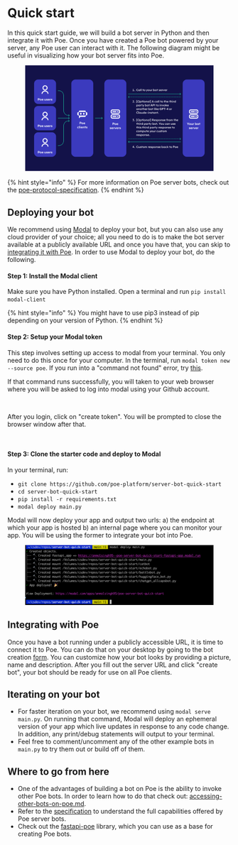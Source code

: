# Quick start

In this quick start guide, we will build a bot server in Python and then integrate it with Poe. Once you have created a Poe bot powered by your server, any Poe user can interact with it. The following diagram might be useful in visualizing how your bot server fits into Poe.

<figure><img src="../.gitbook/assets/image (14).png" alt=""><figcaption></figcaption></figure>

{% hint style="info" %}
For more information on Poe server bots, check out the [poe-protocol-specification](poe-protocol-specification/ "mention").
{% endhint %}

## Deploying your bot

We recommend using [Modal](https://modal.com/?utm\_source=poe) to deploy your bot, but you can also use any cloud provider of your choice; all you need to do is to make the bot server available at a publicly available URL and once you have that, you can skip to [integrating it with Poe](quick-start.md#integrating-with-poe). In order to use Modal to deploy your bot, do the following.

#### Step 1: Install the Modal client

Make sure you have Python installed. Open a terminal and run `pip install modal-client`

{% hint style="info" %}
You might have to use pip3 instead of pip depending on your version of Python.
{% endhint %}

#### Step 2: Setup your Modal token

This step involves setting up access to modal from your terminal. You only need to do this once for your computer. In the terminal, run `modal token new --source poe`. If you run into a "command not found" error, try [this](https://modal.com/docs/guide/troubleshooting#command-not-found-errors).

If that command runs successfully, you will taken to your web browser where you will be asked to log into modal using your Github account.

<figure><img src="../.gitbook/assets/login.png" alt=""><figcaption></figcaption></figure>

After you login, click on "create token". You will be prompted to close the browser window after that.

<figure><img src="../.gitbook/assets/create_token.png" alt=""><figcaption></figcaption></figure>

#### Step 3: Clone the starter code and deploy to Modal

In your terminal, run:

* `git clone https://github.com/poe-platform/server-bot-quick-start`
* `cd server-bot-quick-start`
* `pip install -r requirements.txt`
* `modal deploy main.py`

Modal will now deploy your app and output two urls: a) the endpoint at which your app is hosted b) an internal page where you can monitor your app. You will be using the former to integrate your bot into Poe.

<figure><img src="../.gitbook/assets/image (5).png" alt=""><figcaption></figcaption></figure>

## Integrating with Poe

Once you have a bot running under a publicly accessible URL, it is time to connect it to Poe. You can do that on your desktop by going to the bot creation [form](https://poe.com/create\_bot?server=1). You can customize how your bot looks by providing a picture, name and description. After you fill out the server URL and click "create bot", your bot should be ready for use on all Poe clients.

## Iterating on your bot

* For faster iteration on your bot, we recommend using `modal serve main.py`. On running that command, Modal will deploy an ephemeral version of your app which live updates in response to any code change. In addition, any print/debug statements will output to your terminal.
* Feel free to comment/uncomment any of the other example bots in `main.py` to try them out or build off of them.

## Where to go from here

* One of the advantages of building a bot on Poe is the ability to invoke other Poe bots. In order to learn how to do that check out: [accessing-other-bots-on-poe.md](accessing-other-bots-on-poe.md "mention").
* Refer to the [specification](poe-protocol-specification/) to understand the full capabilities offered by Poe server bots.
* Check out the [fastapi-poe](https://pypi.org/project/fastapi-poe/) library, which you can use as a base for creating Poe bots.
